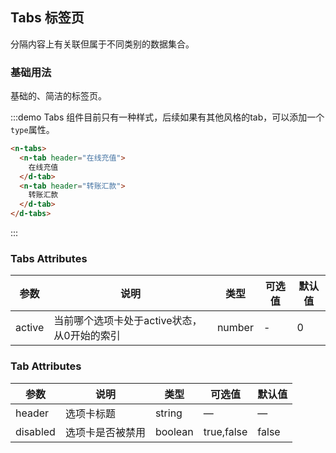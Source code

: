 ## Tabs 标签页

分隔内容上有关联但属于不同类别的数据集合。

### 基础用法

基础的、简洁的标签页。

:::demo Tabs 组件目前只有一种样式，后续如果有其他风格的tab，可以添加一个`type`属性。

```html
<n-tabs>
  <n-tab header="在线充值">
    在线充值
  </d-tab>
  <n-tab header="转账汇款">
    转账汇款
  </d-tab>
</d-tabs>
```
:::


### Tabs Attributes

| 参数       | 说明     | 类型      | 可选值       | 默认值   |
|---------- |-------- |---------- |-------------  |-------- |
| active     | 当前哪个选项卡处于active状态，从0开始的索引   | number   | -  |     0    |

### Tab Attributes
| 参数       | 说明     | 类型      | 可选值       | 默认值   |
|---------- |-------- |---------- |-------------  |-------- |
| header     | 选项卡标题   | string   | — |    —     |
| disabled      | 选项卡是否被禁用 | boolean | true,false | false |

